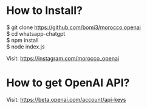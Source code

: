 # How to Install? 
$ git clone https://github.com/bomi3/morocco.openai <br>
$ cd whatsapp-chatgpt <br>
$ npm install <br>
$ node index.js <br>

Visit: https://instagram.com/morocco_openai <br>

# How to get OpenAI API?
Visit: https://beta.openai.com/account/api-keys
